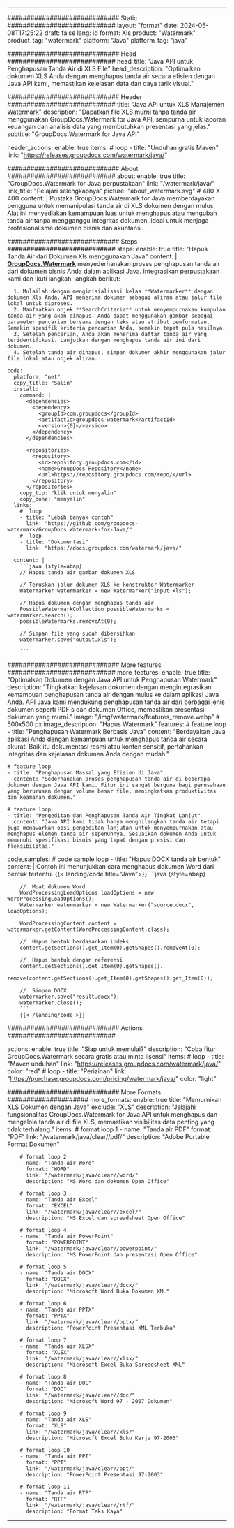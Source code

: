 
---
############################# Static ############################
layout: "format"
date:  2024-05-08T17:25:22
draft: false
lang: id
format: Xls
product: "Watermark"
product_tag: "watermark"
platform: "Java"
platform_tag: "java"

############################# Head ############################
head_title: "Java API untuk Penghapusan Tanda Air di XLS File"
head_description: "Optimalkan dokumen XLS Anda dengan menghapus tanda air secara efisien dengan Java API kami, memastikan kejelasan data dan daya tarik visual."

############################# Header ############################
title: "Java API untuk XLS Manajemen Watermark" 
description: "Dapatkan file XLS murni tanpa tanda air menggunakan GroupDocs.Watermark for Java API, sempurna untuk laporan keuangan dan analisis data yang membutuhkan presentasi yang jelas."
subtitle: "GroupDocs.Watermark for Java API" 

header_actions:
  enable: true
  items:
    #  loop
    - title: "Unduhan gratis Maven"
      link: "https://releases.groupdocs.com/watermark/java/"
      
############################# About ############################
about:
    enable: true
    title: "GroupDocs.Watermark for Java perpustakaan"
    link: "/watermark/java/"
    link_title: "Pelajari selengkapnya"
    picture: "about_watermark.svg" # 480 X 400
    content: |
       Pustaka GroupDocs.Watermark for Java memberdayakan pengguna untuk memanipulasi tanda air di XLS dokumen dengan mulus. Alat ini menyediakan kemampuan luas untuk menghapus atau mengubah tanda air tanpa mengganggu integritas dokumen, ideal untuk menjaga profesionalisme dokumen bisnis dan akuntansi.

############################# Steps ############################
steps:
    enable: true
    title: "Hapus Tanda Air dari Dokumen Xls menggunakan Java"
    content: |
      **[GroupDocs.Watermark](https://products.groupdocs.com/watermark/java/)** menyederhanakan proses penghapusan tanda air dari dokumen bisnis Anda dalam aplikasi Java. Integrasikan perpustakaan kami dan ikuti langkah-langkah berikut:
      
      1. Mulailah dengan menginisialisasi kelas **Watermarker** dengan dokumen Xls Anda. API menerima dokumen sebagai aliran atau jalur file lokal untuk diproses.
      2. Manfaatkan objek **SearchCriteria** untuk menyempurnakan kumpulan tanda air yang akan dihapus. Anda dapat menggunakan gambar sebagai parameter pencarian bersama dengan teks atau atribut pemformatan. Semakin spesifik kriteria pencarian Anda, semakin tepat pula hasilnya.
      3. Setelah pencarian, Anda akan menerima daftar tanda air yang teridentifikasi. Lanjutkan dengan menghapus tanda air ini dari dokumen.
      4. Setelah tanda air dihapus, simpan dokumen akhir menggunakan jalur file lokal atau objek aliran.
   
    code:
      platform: "net"
      copy_title: "Salin"
      install:
        command: |
          <dependencies>
            <dependency>
              <groupId>com.groupdocs</groupId>
              <artifactId>groupdocs-watermark</artifactId>
              <version>{0}</version>
            </dependency>
          </dependencies>

          <repositories>
            <repository>
              <id>repository.groupdocs.com</id>
              <name>GroupDocs Repository</name>
              <url>https://repository.groupdocs.com/repo/</url>
            </repository>
          </repositories>
        copy_tip: "klik untuk menyalin"
        copy_done: "menyalin"
      links:
        #  loop
        - title: "Lebih banyak contoh"
          link: "https://github.com/groupdocs-watermark/GroupDocs.Watermark-for-Java/"
        #  loop
        - title: "Dokumentasi"
          link: "https://docs.groupdocs.com/watermark/java/"
          
      content: |
        ```java {style=abap}
        // Hapus tanda air gambar dokumen XLS

        // Teruskan jalur dokumen XLS ke konstruktor Watermarker
        Watermarker watermarker = new Watermarker("input.xls");
        
        // Hapus dokumen dengan menghapus tanda air
        PossibleWatermarkCollection possibleWatermarks = watermarker.search();
        possibleWatermarks.removeAt(0);

        // Simpan file yang sudah dibersihkan
        watermarker.save("output.xls");
        
        ```        
        
############################# More features ############################
more_features:
  enable: true
  title: "Optimalkan Dokumen dengan Java API untuk Penghapusan Watermark"
  description: "Tingkatkan kejelasan dokumen dengan mengintegrasikan kemampuan penghapusan tanda air dengan mulus ke dalam aplikasi Java Anda. API Java kami mendukung penghapusan tanda air dari berbagai jenis dokumen seperti PDF s dan dokumen Office, memastikan presentasi dokumen yang murni."
  image: "/img/watermark/features_remove.webp" # 500x500 px
  image_description: "Hapus Watermark"
  features:
    # feature loop
    - title: "Penghapusan Watermark Berbasis Java"
      content: "Berdayakan Java aplikasi Anda dengan kemampuan untuk menghapus tanda air secara akurat. Baik itu dokumentasi resmi atau konten sensitif, pertahankan integritas dan kejelasan dokumen Anda dengan mudah."

    # feature loop
    - title: "Penghapusan Massal yang Efisien di Java"
      content: "Sederhanakan proses penghapusan tanda air di beberapa dokumen dengan Java API kami. Fitur ini sangat berguna bagi perusahaan yang berurusan dengan volume besar file, meningkatkan produktivitas dan keamanan dokumen."

    # feature loop
    - title: "Pengeditan dan Penghapusan Tanda Air Tingkat Lanjut"
      content: "Java API kami tidak hanya menghilangkan tanda air tetapi juga menawarkan opsi pengeditan lanjutan untuk menyempurnakan atau menghapus elemen tanda air sepenuhnya. Sesuaikan dokumen Anda untuk memenuhi spesifikasi bisnis yang tepat dengan presisi dan fleksibilitas."
      
  code_samples:
    # code sample loop
    - title: "Hapus DOCX tanda air bentuk"
      content: |
        Contoh ini menunjukkan cara menghapus dokumen Word dari bentuk tertentu.
        {{< landing/code title="Java">}}
        ```java {style=abap}
        
        //  Muat dokumen Word
        WordProcessingLoadOptions loadOptions = new WordProcessingLoadOptions();
        Watermarker watermarker = new Watermarker("source.docx", loadOptions);

        WordProcessingContent content = watermarker.getContent(WordProcessingContent.class);

        //  Hapus bentuk berdasarkan indeks
        content.getSections().get_Item(0).getShapes().removeAt(0);

        //  Hapus bentuk dengan referensi
        content.getSections().get_Item(0).getShapes().
            remove(content.getSections().get_Item(0).getShapes().get_Item(0));

        //  Simpan DOCX
        watermarker.save("result.docx");
        watermarker.close();
        ```
        {{< /landing/code >}}


############################# Actions ############################

actions:
  enable: true
  title: "Siap untuk memulai?"
  description: "Coba fitur GroupDocs.Watermark secara gratis atau minta lisensi"
  items:
    #  loop
    - title: "Maven unduhan"
      link: "https://releases.groupdocs.com/watermark/java/"
      color: "red"
        #  loop
    - title: "Perizinan"
      link: "https://purchase.groupdocs.com/pricing/watermark/java/"
      color: "light"


############################# More Formats #####################
more_formats:
    enable: true
    title: "Memurnikan XLS Dokumen dengan Java"
    exclude: "XLS"
    description: "Jelajahi fungsionalitas GroupDocs.Watermark for Java API untuk menghapus dan mengelola tanda air di file XLS, memastikan visibilitas data penting yang tidak terhalang."
    items: 
        # format loop 1
        - name: "Tanda air PDF"
          format: "PDF"
          link: "/watermark/java/clear//pdf/"
          description: "Adobe Portable Format Dokumen"

        # format loop 2
        - name: "Tanda air Word"
          format: "WORD"
          link: "/watermark/java/clear//word/"
          description: "MS Word dan dokumen Open Office"
          
        # format loop 3
        - name: "Tanda air Excel"
          format: "EXCEL"
          link: "/watermark/java/clear//excel/"
          description: "MS Excel dan spreadsheet Open Office"

        # format loop 4
        - name: "Tanda air PowerPoint"
          format: "POWERPOINT"
          link: "/watermark/java/clear//powerpoint/"
          description: "MS PowerPoint dan presentasi Open Office"

        # format loop 5
        - name: "Tanda air DOCX"
          format: "DOCX"
          link: "/watermark/java/clear//docx/"
          description: "Microsoft Word Buka Dokumen XML"
          
        # format loop 6
        - name: "Tanda air PPTX"
          format: "PPTX"
          link: "/watermark/java/clear//pptx/"
          description: "PowerPoint Presentasi XML Terbuka"
          
        # format loop 7
        - name: "Tanda air XLSX"
          format: "XLSX"
          link: "/watermark/java/clear//xlsx/"
          description: "Microsoft Excel Buka Spreadsheet XML"

        # format loop 8
        - name: "Tanda air DOC"
          format: "DOC"
          link: "/watermark/java/clear//doc/"
          description: "Microsoft Word 97 - 2007 Dokumen"

        # format loop 9
        - name: "Tanda air XLS"
          format: "XLS"
          link: "/watermark/java/clear//xls/"
          description: "Microsoft Excel Buku Kerja 97-2003"

        # format loop 10
        - name: "Tanda air PPT"
          format: "PPT"
          link: "/watermark/java/clear//ppt/"
          description: "PowerPoint Presentasi 97-2003"

        # format loop 11
        - name: "Tanda air RTF"
          format: "RTF"
          link: "/watermark/java/clear//rtf/"
          description: "Format Teks Kaya"

---